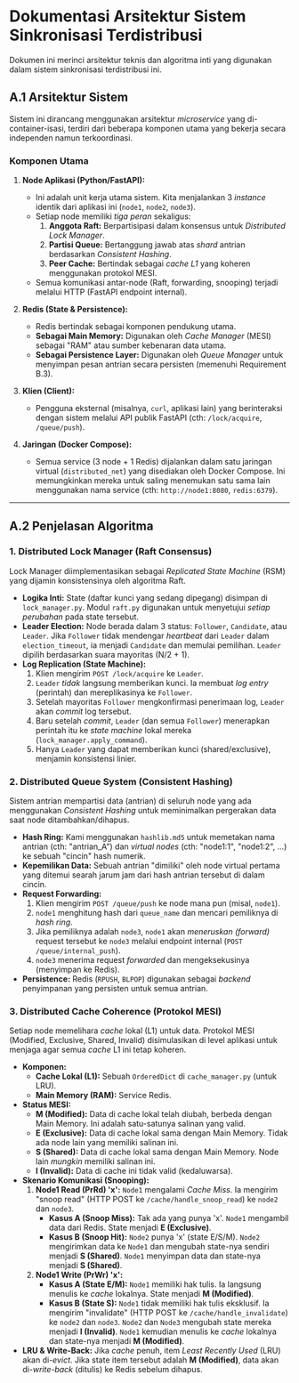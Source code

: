 # Dokumentasi Arsitektur Sistem Sinkronisasi Terdistribusi

Dokumen ini merinci arsitektur teknis dan algoritma inti yang digunakan dalam sistem sinkronisasi terdistribusi ini.

## A.1 Arsitektur Sistem

Sistem ini dirancang menggunakan arsitektur *microservice* yang di-container-isasi, terdiri dari beberapa komponen utama yang bekerja secara independen namun terkoordinasi.

### Komponen Utama

1.  **Node Aplikasi (Python/FastAPI):**
    * Ini adalah unit kerja utama sistem. Kita menjalankan 3 *instance* identik dari aplikasi ini (`node1`, `node2`, `node3`).
    * Setiap node memiliki *tiga peran* sekaligus:
        1.  **Anggota Raft:** Berpartisipasi dalam konsensus untuk *Distributed Lock Manager*.
        2.  **Partisi Queue:** Bertanggung jawab atas *shard* antrian berdasarkan *Consistent Hashing*.
        3.  **Peer Cache:** Bertindak sebagai *cache L1* yang koheren menggunakan protokol MESI.
    * Semua komunikasi antar-node (Raft, forwarding, snooping) terjadi melalui HTTP (FastAPI endpoint internal).

2.  **Redis (State & Persistence):**
    * Redis bertindak sebagai komponen pendukung utama.
    * **Sebagai Main Memory:** Digunakan oleh *Cache Manager* (MESI) sebagai "RAM" atau sumber kebenaran data utama.
    * **Sebagai Persistence Layer:** Digunakan oleh *Queue Manager* untuk menyimpan pesan antrian secara persisten (memenuhi Requirement B.3).

3.  **Klien (Client):**
    * Pengguna eksternal (misalnya, `curl`, aplikasi lain) yang berinteraksi dengan sistem melalui API publik FastAPI (cth: `/lock/acquire`, `/queue/push`).

4.  **Jaringan (Docker Compose):**
    * Semua service (3 node + 1 Redis) dijalankan dalam satu jaringan virtual (`distributed_net`) yang disediakan oleh Docker Compose. Ini memungkinkan mereka untuk saling menemukan satu sama lain menggunakan nama service (cth: `http://node1:8080`, `redis:6379`).

---

## A.2 Penjelasan Algoritma

### 1. Distributed Lock Manager (Raft Consensus)

Lock Manager diimplementasikan sebagai *Replicated State Machine* (RSM) yang dijamin konsistensinya oleh algoritma Raft.

* **Logika Inti:** State (daftar kunci yang sedang dipegang) disimpan di `lock_manager.py`. Modul `raft.py` digunakan untuk menyetujui *setiap perubahan* pada state tersebut.
* **Leader Election:** Node berada dalam 3 status: `Follower`, `Candidate`, atau `Leader`. Jika `Follower` tidak mendengar *heartbeat* dari `Leader` dalam `election_timeout`, ia menjadi `Candidate` dan memulai pemilihan. `Leader` dipilih berdasarkan suara mayoritas (N/2 + 1).
* **Log Replication (State Machine):**
    1.  Klien mengirim `POST /lock/acquire` ke `Leader`.
    2.  `Leader` *tidak* langsung memberikan kunci. Ia membuat *log entry* (perintah) dan mereplikasinya ke `Follower`.
    3.  Setelah mayoritas `Follower` mengkonfirmasi penerimaan log, `Leader` akan *commit* log tersebut.
    4.  Baru setelah *commit*, `Leader` (dan semua `Follower`) menerapkan perintah itu ke *state machine* lokal mereka (`lock_manager.apply_command`).
    5.  Hanya `Leader` yang dapat memberikan kunci (shared/exclusive), menjamin konsistensi linier.

### 2. Distributed Queue System (Consistent Hashing)

Sistem antrian mempartisi data (antrian) di seluruh node yang ada menggunakan *Consistent Hashing* untuk meminimalkan pergerakan data saat node ditambahkan/dihapus.

* **Hash Ring:** Kami menggunakan `hashlib.md5` untuk memetakan nama antrian (cth: "antrian_A") dan *virtual nodes* (cth: "node1:1", "node1:2", ...) ke sebuah "cincin" hash numerik.
* **Kepemilikan Data:** Sebuah antrian "dimiliki" oleh node virtual pertama yang ditemui searah jarum jam dari hash antrian tersebut di dalam cincin.
* **Request Forwarding:**
    1.  Klien mengirim `POST /queue/push` ke node mana pun (misal, `node1`).
    2.  `node1` menghitung hash dari `queue_name` dan mencari pemiliknya di *hash ring*.
    3.  Jika pemiliknya adalah `node3`, `node1` akan *meneruskan (forward)* request tersebut ke `node3` melalui endpoint internal (`POST /queue/internal_push`).
    4.  `node3` menerima request *forwarded* dan mengeksekusinya (menyimpan ke Redis).
* **Persistence:** Redis (`RPUSH`, `BLPOP`) digunakan sebagai *backend* penyimpanan yang persisten untuk semua antrian.

### 3. Distributed Cache Coherence (Protokol MESI)

Setiap node memelihara *cache* lokal (L1) untuk data. Protokol MESI (Modified, Exclusive, Shared, Invalid) disimulasikan di level aplikasi untuk menjaga agar semua *cache* L1 ini tetap koheren.

* **Komponen:**
    * **Cache Lokal (L1):** Sebuah `OrderedDict` di `cache_manager.py` (untuk LRU).
    * **Main Memory (RAM):** Service Redis.
* **Status MESI:**
    * **M (Modified):** Data di cache lokal telah diubah, berbeda dengan Main Memory. Ini adalah satu-satunya salinan yang valid.
    * **E (Exclusive):** Data di cache lokal sama dengan Main Memory. Tidak ada node lain yang memiliki salinan ini.
    * **S (Shared):** Data di cache lokal sama dengan Main Memory. Node lain *mungkin* memiliki salinan ini.
    * **I (Invalid):** Data di cache ini tidak valid (kedaluwarsa).
* **Skenario Komunikasi (Snooping):**
    1.  **Node1 Read (PrRd) 'x':** `Node1` mengalami *Cache Miss*. Ia mengirim "snoop read" (HTTP POST ke `/cache/handle_snoop_read`) ke `node2` dan `node3`.
        * **Kasus A (Snoop Miss):** Tak ada yang punya 'x'. `Node1` mengambil data dari Redis. State menjadi **E (Exclusive)**.
        * **Kasus B (Snoop Hit):** `Node2` punya 'x' (state E/S/M). `Node2` mengirimkan data ke `Node1` dan mengubah state-nya sendiri menjadi **S (Shared)**. `Node1` menyimpan data dan state-nya menjadi **S (Shared)**.
    2.  **Node1 Write (PrWr) 'x':**
        * **Kasus A (State E/M):** `Node1` memiliki hak tulis. Ia langsung menulis ke *cache* lokalnya. State menjadi **M (Modified)**.
        * **Kasus B (State S):** `Node1` tidak memiliki hak tulis eksklusif. Ia mengirim "invalidate" (HTTP POST ke `/cache/handle_invalidate`) ke `node2` dan `node3`. `Node2` dan `Node3` mengubah state mereka menjadi **I (Invalid)**. `Node1` kemudian menulis ke *cache* lokalnya dan state-nya menjadi **M (Modified)**.
* **LRU & Write-Back:** Jika *cache* penuh, item *Least Recently Used* (LRU) akan di-*evict*. Jika state item tersebut adalah **M (Modified)**, data akan di-*write-back* (ditulis) ke Redis sebelum dihapus.
